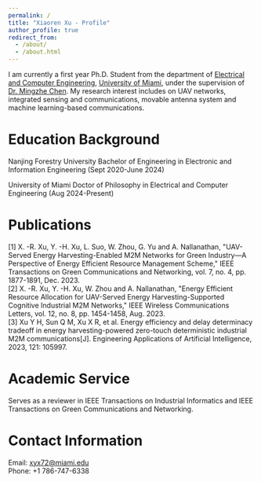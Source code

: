 ```yaml
---
permalink: /
title: "Xiaoren Xu - Profile"
author_profile: true
redirect_from: 
  - /about/
  - /about.html
---
```


I am currently a first year Ph.D. Student from the department of [Electrical and Computer Engineering](https://ece.coe.miami.edu/index.html), [University of Miami](https://welcome.miami.edu/), under the supervision of [Dr. Mingzhe Chen](https://scholar.google.com/citations?hl=zh-CN&user=Pe3kIocAAAAJ&view_op=list_works&sortby=pubdate). My research interest includes on UAV networks, integrated sensing and communications, movable antenna system and machine learning-based communications.

Education Background
======
Nanjing Forestry University
Bachelor of Engineering in Electronic and Information Engineering (Sept 2020-June 2024)

University of Miami
Doctor of Philosophy in Electrical and Computer Engineering (Aug 2024-Present)

Publications
======
[1] X. -R. Xu, Y. -H. Xu, L. Suo, W. Zhou, G. Yu and A. Nallanathan, "UAV-Served Energy Harvesting-Enabled M2M Networks for Green Industry—A Perspective of Energy Efficient Resource Management Scheme," IEEE Transactions on Green Communications and Networking, vol. 7, no. 4, pp. 1877-1891, Dec. 2023.<br>
[2] X. -R. Xu, Y. -H. Xu, W. Zhou and A. Nallanathan, "Energy Efficient Resource Allocation for UAV-Served Energy Harvesting-Supported Cognitive Industrial M2M Networks," IEEE Wireless Communications Letters, vol. 12, no. 8, pp. 1454-1458, Aug. 2023.<br>
[3] Xu Y H, Sun Q M, Xu X R, et al. Energy efficiency and delay determinacy tradeoff in energy harvesting-powered zero-touch deterministic industrial M2M communications[J]. Engineering Applications of Artificial Intelligence, 2023, 121: 105997.

Academic Service
======
Serves as a reviewer in IEEE Transactions on Industrial Informatics and IEEE Transactions on Green Communications and Networking.

Contact Information
======
Email: xyx72@miami.edu  
Phone: +1 786-747-6338
